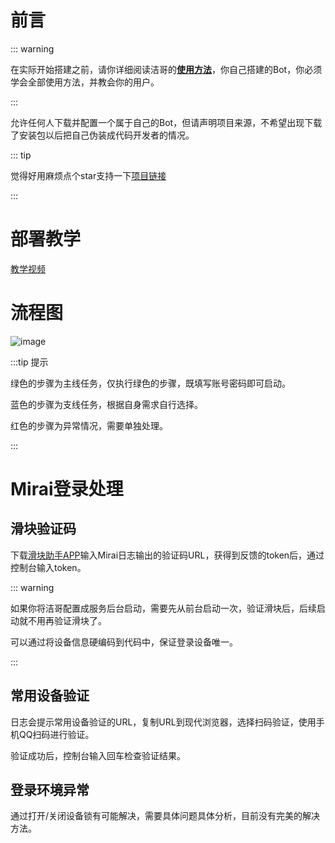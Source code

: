 # 前言

::: warning 

在实际开始搭建之前，请你详细阅读洁哥的[**使用方法**](../Function/基础功能)，你自己搭建的Bot，你必须学会全部使用方法，并教会你的用户。

:::

允许任何人下载并配置一个属于自己的Bot，但请声明项目来源，不希望出现下载了安装包以后把自己伪装成代码开发者的情况。

::: tip

觉得好用麻烦点个star支持一下[项目链接](https://github.com/Strelizia02/AngelinaBot)

:::

# 部署教学

[教学视频](https://www.bilibili.com/video/BV1g341137oB)

# 流程图

![image](/流程图.png)

:::tip 提示

绿色的步骤为主线任务，仅执行绿色的步骤，既填写账号密码即可启动。

蓝色的步骤为支线任务，根据自身需求自行选择。

红色的步骤为异常情况，需要单独处理。

:::

# Mirai登录处理

## 滑块验证码

下载[滑块助手APP](https://github.com/mzdluo123/TxCaptchaHelper/releases)输入Mirai日志输出的验证码URL，获得到反馈的token后，通过控制台输入token。

::: warning 

如果你将洁哥配置成服务后台启动，需要先从前台启动一次，验证滑块后，后续启动就不用再验证滑块了。

可以通过将设备信息硬编码到代码中，保证登录设备唯一。

:::

## 常用设备验证

日志会提示常用设备验证的URL，复制URL到现代浏览器，选择扫码验证，使用手机QQ扫码进行验证。

验证成功后，控制台输入回车检查验证结果。

## 登录环境异常

通过打开/关闭设备锁有可能解决，需要具体问题具体分析，目前没有完美的解决方法。